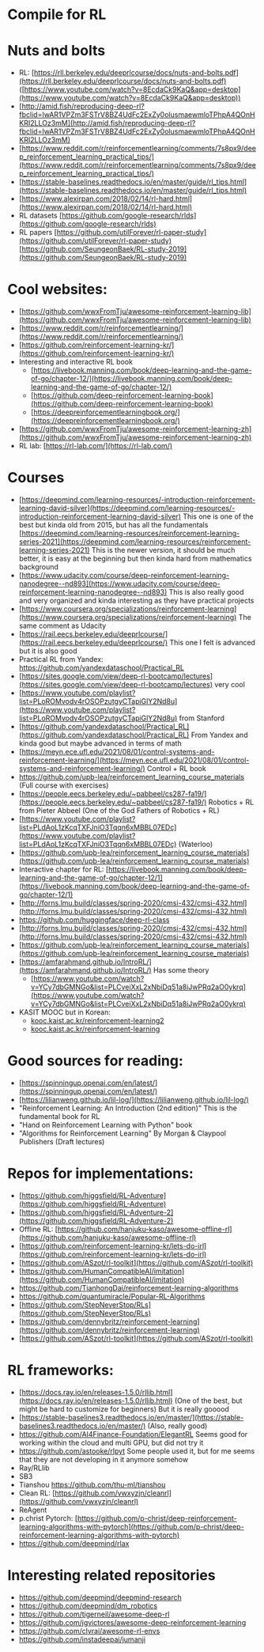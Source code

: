 # Compile for RL

# Nuts and bolts

- RL: [https://rll.berkeley.edu/deeprlcourse/docs/nuts-and-bolts.pdf](https://rll.berkeley.edu/deeprlcourse/docs/nuts-and-bolts.pdf) ([https://www.youtube.com/watch?v=8EcdaCk9KaQ&app=desktop](https://www.youtube.com/watch?v=8EcdaCk9KaQ&app=desktop))
- [http://amid.fish/reproducing-deep-rl?fbclid=IwAR1VPZm3FSTrV8BZ4UdFc2ExZy0olusmaewmloTPhpA4QOnHKRI2LLOz3mM](http://amid.fish/reproducing-deep-rl?fbclid=IwAR1VPZm3FSTrV8BZ4UdFc2ExZy0olusmaewmloTPhpA4QOnHKRI2LLOz3mM)
- [https://www.reddit.com/r/reinforcementlearning/comments/7s8px9/deep_reinforcement_learning_practical_tips/](https://www.reddit.com/r/reinforcementlearning/comments/7s8px9/deep_reinforcement_learning_practical_tips/)
- [https://stable-baselines.readthedocs.io/en/master/guide/rl_tips.html](https://stable-baselines.readthedocs.io/en/master/guide/rl_tips.html)
- [https://www.alexirpan.com/2018/02/14/rl-hard.html](https://www.alexirpan.com/2018/02/14/rl-hard.html)
- RL datasets	[https://github.com/google-research/rlds](https://github.com/google-research/rlds)
- RL papers	[https://github.com/utilForever/rl-paper-study](https://github.com/utilForever/rl-paper-study)[https://github.com/SeungeonBaek/RL-study-2019](https://github.com/SeungeonBaek/RL-study-2019)

# Cool websites:

- [https://github.com/wwxFromTju/awesome-reinforcement-learning-lib](https://github.com/wwxFromTju/awesome-reinforcement-learning-lib)
- [https://www.reddit.com/r/reinforcementlearning/](https://www.reddit.com/r/reinforcementlearning/)
- [https://github.com/reinforcement-learning-kr/](https://github.com/reinforcement-learning-kr/)
- Interesting and interactive RL book
    - [https://livebook.manning.com/book/deep-learning-and-the-game-of-go/chapter-12/](https://livebook.manning.com/book/deep-learning-and-the-game-of-go/chapter-12/)
    - [https://github.com/deep-reinforcement-learning-book](https://github.com/deep-reinforcement-learning-book)
    - [https://deepreinforcementlearningbook.org/](https://deepreinforcementlearningbook.org/)
- [https://github.com/wwxFromTju/awesome-reinforcement-learning-zh](https://github.com/wwxFromTju/awesome-reinforcement-learning-zh)
- RL lab: [https://rl-lab.com/](https://rl-lab.com/)

# Courses

- [https://deepmind.com/learning-resources/-introduction-reinforcement-learning-david-silver](https://deepmind.com/learning-resources/-introduction-reinforcement-learning-david-silver) This one is one of the best but kinda old from 2015, but has all the fundamentals
[https://deepmind.com/learning-resources/reinforcement-learning-series-2021](https://deepmind.com/learning-resources/reinforcement-learning-series-2021)  This is the newer version, it should be much better, it is easy at the beginning but then kinda hard from mathematics background
- [https://www.udacity.com/course/deep-reinforcement-learning-nanodegree--nd893](https://www.udacity.com/course/deep-reinforcement-learning-nanodegree--nd893)  This is also really good and very organized and kinda interesting as they have practical projects
- [https://www.coursera.org/specializations/reinforcement-learning](https://www.coursera.org/specializations/reinforcement-learning)  The same comment as Udacity
- [https://rail.eecs.berkeley.edu/deeprlcourse/](https://rail.eecs.berkeley.edu/deeprlcourse/) This one I felt is advanced but it is also good
- Practical RL from Yandex: https://github.com/yandexdataschool/Practical_RL
- [https://sites.google.com/view/deep-rl-bootcamp/lectures](https://sites.google.com/view/deep-rl-bootcamp/lectures) very cool
- [https://www.youtube.com/playlist?list=PLoROMvodv4rOSOPzutgyCTapiGlY2Nd8u](https://www.youtube.com/playlist?list=PLoROMvodv4rOSOPzutgyCTapiGlY2Nd8u) from Stanford
- [https://github.com/yandexdataschool/Practical_RL](https://github.com/yandexdataschool/Practical_RL) From Yandex and kinda good but maybe advanced in terms of math
- [https://meyn.ece.ufl.edu/2021/08/01/control-systems-and-reinforcement-learning/](https://meyn.ece.ufl.edu/2021/08/01/control-systems-and-reinforcement-learning/) Control + RL book
- https://github.com/upb-lea/reinforcement_learning_course_materials (Full course with exercises)
- [https://people.eecs.berkeley.edu/~pabbeel/cs287-fa19/](https://people.eecs.berkeley.edu/~pabbeel/cs287-fa19/) Robotics + RL from Pieter Abbeel (One of the God Fathers of Robotics + RL)
- [https://www.youtube.com/playlist?list=PLdAoL1zKcqTXFJniO3Tqqn6xMBBL07EDc](https://www.youtube.com/playlist?list=PLdAoL1zKcqTXFJniO3Tqqn6xMBBL07EDc) (Waterloo)
- [https://github.com/upb-lea/reinforcement_learning_course_materials](https://github.com/upb-lea/reinforcement_learning_course_materials)
- Interactive chapter for RL: [https://livebook.manning.com/book/deep-learning-and-the-game-of-go/chapter-12/1](https://livebook.manning.com/book/deep-learning-and-the-game-of-go/chapter-12/1)
- [http://forns.lmu.build/classes/spring-2020/cmsi-432/cmsi-432.html](http://forns.lmu.build/classes/spring-2020/cmsi-432/cmsi-432.html)
- https://github.com/huggingface/deep-rl-class
- [http://forns.lmu.build/classes/spring-2020/cmsi-432/cmsi-432.html](http://forns.lmu.build/classes/spring-2020/cmsi-432/cmsi-432.html)
- [https://github.com/upb-lea/reinforcement_learning_course_materials](https://github.com/upb-lea/reinforcement_learning_course_materials)
- [https://amfarahmand.github.io/IntroRL/](https://amfarahmand.github.io/IntroRL/) Has some theory
    - [https://www.youtube.com/watch?v=YCy7dbGMNGo&list=PLCveiXxL2xNbiDq51a8iJwPRq2aO0ykrq](https://www.youtube.com/watch?v=YCy7dbGMNGo&list=PLCveiXxL2xNbiDq51a8iJwPRq2aO0ykrq)
- KASIT MOOC but in Korean:
    - [kooc.kaist.ac.kr/reinforcement-learning2](http://kooc.kaist.ac.kr/reinforcement-learning2)
    - [kooc.kaist.ac.kr/reinforcement-learning](http://kooc.kaist.ac.kr/reinforcement-learning2)

# Good sources for reading:

- [https://spinningup.openai.com/en/latest/](https://spinningup.openai.com/en/latest/)
- [https://lilianweng.github.io/lil-log/](https://lilianweng.github.io/lil-log/)
- "Reinforcement Learning: An Introduction (2nd edition)" This is the fundamental book for RL
- "Hand on Reinforcement Learning with Python" book
- "Algorithms for Reinforcement Learning" By Morgan & Claypool Publishers (Draft lectures)

# Repos for implementations:

- [https://github.com/higgsfield/RL-Adventure](https://github.com/higgsfield/RL-Adventure)
- [https://github.com/higgsfield/RL-Adventure-2](https://github.com/higgsfield/RL-Adventure-2)
- Offline RL: [https://github.com/hanjuku-kaso/awesome-offline-rl](https://github.com/hanjuku-kaso/awesome-offline-rl)
- [https://github.com/reinforcement-learning-kr/lets-do-irl](https://github.com/reinforcement-learning-kr/lets-do-irl)
- [https://github.com/ASzot/rl-toolkit](https://github.com/ASzot/rl-toolkit)
- [https://github.com/HumanCompatibleAI/imitation](https://github.com/HumanCompatibleAI/imitation)
- https://github.com/TianhongDai/reinforcement-learning-algorithms
- https://github.com/quantumiracle/Popular-RL-Algorithms
- [https://github.com/StepNeverStop/RLs](https://github.com/StepNeverStop/RLs)
- [https://github.com/dennybritz/reinforcement-learning](https://github.com/dennybritz/reinforcement-learning)
- [https://github.com/ASzot/rl-toolkit](https://github.com/ASzot/rl-toolkit)

# RL frameworks:

- [https://docs.ray.io/en/releases-1.5.0/rllib.html](https://docs.ray.io/en/releases-1.5.0/rllib.html) (One of the best, but might be hard to customize for beginners) But it is really gooood
- [https://stable-baselines3.readthedocs.io/en/master/](https://stable-baselines3.readthedocs.io/en/master/) (Also, really good)
- https://github.com/AI4Finance-Foundation/ElegantRL Seems good for working within the cloud and multi GPU, but did not try it
- https://github.com/astooke/rlpyt Some people used it, but for me seems that they are not developing in it anymore somehow
- Ray/RLlib
- SB3
- Tianshou https://github.com/thu-ml/tianshou
- Clean RL: [https://github.com/vwxyzjn/cleanrl](https://github.com/vwxyzjn/cleanrl)
- ReAgent
- p.christ Pytorch: [https://github.com/p-christ/deep-reinforcement-learning-algorithms-with-pytorch](https://github.com/p-christ/deep-reinforcement-learning-algorithms-with-pytorch)
- https://github.com/deepmind/rlax

# Interesting related repositories

- https://github.com/deepmind/deepmind-research
- https://github.com/deepmind/dm_robotics
- https://github.com/tigerneil/awesome-deep-rl
- https://github.com/jgvictores/awesome-deep-reinforcement-learning
- https://github.com/clvrai/awesome-rl-envs
- https://github.com/instadeepai/jumanji